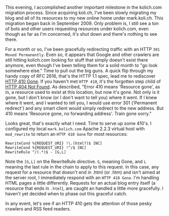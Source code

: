 This evening, I accomplished another important milestone in the kolich.com migration process.  Since acquiring koli.ch, I've been slowly migrating my blog and all of its resources to my new online home under mark.koli.ch.  This migration began back in September 2009.  Only problem is, I still see a ton of bots and other users requesting resources under kolich.com, even though as far as I'm concerned, it's shut down and there's nothing to see there.

For a month or so, I've been gracefully redirecting traffic with an HTTP `301 Moved Permanently`.  Even so, it appears that Google and other crawlers are still hitting kolich.com looking for stuff that simply doesn't exist there anymore, even though I've been telling them for a solid month to "go look somewhere else."  Time to pull out the big guns.  A quick flip through my handy copy of RFC 2616, that's the HTTP 1.1 spec, lead me to rediscover [HTTP 410 Gone](http://www.w3.org/Protocols/rfc2616/rfc2616-sec10.html#sec10.4.11).  If you haven't met `HTTP 410`, it's the forgotten step child of [HTTP 404 Not Found](http://www.w3.org/Protocols/rfc2616/rfc2616-sec10.html#sec10.4.5).  As described, "Error 410 means 'Resource gone', as in, a resource used to exist at this location, but now it's gone. Not only is it gone, but I don't know (or I don't want to tell you) where it went. If I knew where it went, and I wanted to tell you, I would use error 301 ('Permanent redirect') and any smart client would simply redirect to the new address. But 410 means 'Resource gone, no forwarding address'. Train gone sorry."

Looks great, that's exactly what I need.  Time to serve up some 410's.  I configured my local `mark.kolich.com` Apache 2.2.3 virtual host with `mod_rewrite` to return an `HTTP 410 Gone` for most resources:

```
RewriteCond %{REQUEST_URI} !\.(html?)$ [NC]
RewriteCond %{REQUEST_URI} !^/$ [NC]
RewriteRule ^/(.*)$ - [G,L]
```

Note the `[G,L]` on the RewriteRule directive.  `G`, meaning Gone, and `L` meaning the last rule in the chain to apply to this request.  In this case, any request for a resource that doesn't end in .html (or .htm) and isn't aimed at the server root, I immediately respond with an `HTTP 410 Gone`.  I'm handling HTML pages a little differently.  Requests for an actual blog entry itself (a resource that ends in `.html`), are caught an handled a little more gracefully.  I haven't yet decided when to phase out this graceful catch.

In any event, let's see if an HTTP 410 gets the attention of those pesky crawlers and RSS feed readers.